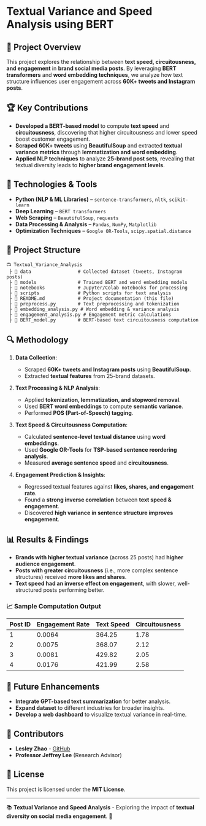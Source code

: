 # **Textual Variance and Speed Analysis using BERT**

## 📌 **Project Overview**
This project explores the relationship between **text speed, circuitousness, and engagement** in **brand social media posts**. By leveraging **BERT transformers** and **word embedding techniques**, we analyze how text structure influences user engagement across **60K+ tweets and Instagram posts**.

## 🏆 **Key Contributions**
- **Developed a BERT-based model** to compute **text speed** and **circuitousness**, discovering that higher circuitousness and lower speed boost customer engagement.
- **Scraped 60K+ tweets** using **BeautifulSoup** and extracted **textual variance metrics** through **lemmatization and word embedding**.
- **Applied NLP techniques** to analyze **25-brand post sets**, revealing that textual diversity leads to **higher brand engagement levels**.

## 🚀 **Technologies & Tools**
- **Python (NLP & ML Libraries)** – `sentence-transformers`, `nltk`, `scikit-learn`
- **Deep Learning** – `BERT transformers`
- **Web Scraping** – `BeautifulSoup`, `requests`
- **Data Processing & Analysis** – `Pandas`, `NumPy`, `Matplotlib`
- **Optimization Techniques** – `Google OR-Tools`, `scipy.spatial.distance`

## 📂 **Project Structure**
```
📺 Textual_Variance_Analysis
 ├️ 📂 data                 # Collected dataset (tweets, Instagram posts)
 ├️ 📂 models               # Trained BERT and word embedding models
 ├️ 📂 notebooks            # Jupyter/Colab notebooks for processing
 ├️ 📂 scripts              # Python scripts for text analysis
 ├️ 📝 README.md            # Project documentation (this file)
 ├️ 📝 preprocess.py        # Text preprocessing and tokenization
 ├️ 📝 embedding_analysis.py # Word embedding & variance analysis
 ├️ 📝 engagement_analysis.py # Engagement metric calculations
 ├️ 📝 BERT_model.py        # BERT-based text circuitousness computation
```

## 🔍 **Methodology**
1. **Data Collection**:
   - Scraped **60K+ tweets and Instagram posts** using **BeautifulSoup**.
   - Extracted **textual features** from 25-brand datasets.

2. **Text Processing & NLP Analysis**:
   - Applied **tokenization, lemmatization, and stopword removal**.
   - Used **BERT word embeddings** to compute **semantic variance**.
   - Performed **POS (Part-of-Speech) tagging**.

3. **Text Speed & Circuitousness Computation**:
   - Calculated **sentence-level textual distance** using **word embeddings**.
   - Used **Google OR-Tools** for **TSP-based sentence reordering analysis**.
   - Measured **average sentence speed** and **circuitousness**.

4. **Engagement Prediction & Insights**:
   - Regressed textual features against **likes, shares, and engagement rate**.
   - Found a **strong inverse correlation** between **text speed & engagement**.
   - Discovered **high variance in sentence structure improves engagement**.

## 📊 **Results & Findings**
- **Brands with higher textual variance** (across 25 posts) had **higher audience engagement**.
- **Posts with greater circuitousness** (i.e., more complex sentence structures) received **more likes and shares**.
- **Text speed had an inverse effect on engagement**, with slower, well-structured posts performing better.

### 📈 **Sample Computation Output**
| Post ID  | Engagement Rate | Text Speed | Circuitousness |
|----------|----------------|------------|---------------|
| 1        | 0.0064         | 364.25     | 1.78          |
| 2        | 0.0075         | 368.07     | 2.12          |
| 3        | 0.0081         | 429.82     | 2.05          |
| 4        | 0.0176         | 421.99     | 2.58          |

## 🎯 **Future Enhancements**
- **Integrate GPT-based text summarization** for better analysis.
- **Expand dataset** to different industries for broader insights.
- **Develop a web dashboard** to visualize textual variance in real-time.

## 🤝 **Contributors**
- **Lesley Zhao** - [GitHub](https://github.com/lesleyzhao)
- **Professor Jeffrey Lee** (Research Advisor)

## 💚 **License**
This project is licensed under the **MIT License**.

---

📚 **Textual Variance and Speed Analysis** - Exploring the impact of **textual diversity on social media engagement**. 🌟
